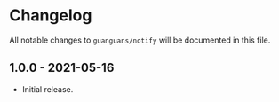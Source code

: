 # Changelog

All notable changes to `guanguans/notify` will be documented in this file.

## 1.0.0 - 2021-05-16

* Initial release.
